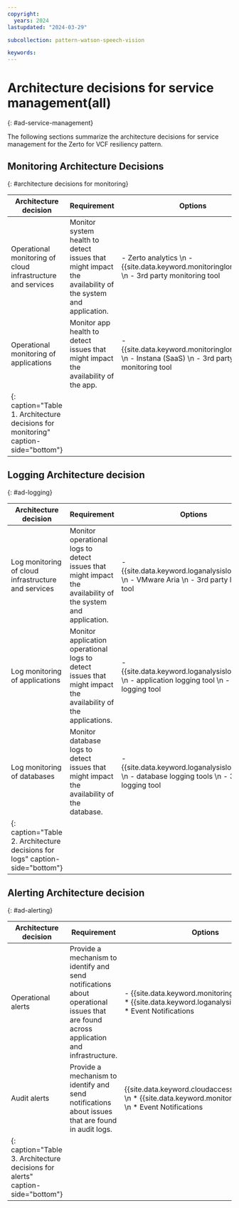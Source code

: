 ```yaml
---
copyright:
  years: 2024
lastupdated: "2024-03-29"

subcollection: pattern-watson-speech-vision

keywords:
---
```

# Architecture decisions for service management(all)

{: #ad-service-management}

The following sections summarize the architecture decisions for service management for the Zerto for VCF resiliency pattern.

## Monitoring Architecture Decisions

{: #architecture decisions for monitoring}

| Architecture decision                                                              | Requirement                                                                                              | Options                                                                                             | Decision                                                     | Rationale                                                                                                                                                                                                                                                   |
| ---------------------------------------------------------------------------------- | -------------------------------------------------------------------------------------------------------- | --------------------------------------------------------------------------------------------------- | ------------------------------------------------------------ | ----------------------------------------------------------------------------------------------------------------------------------------------------------------------------------------------------------------------------------------------------------- |
| Operational monitoring of cloud infrastructure and services                        | Monitor system health to detect issues that might impact the availability of the system and application. | - Zerto analytics  \n -  {{site.data.keyword.monitoringlong_notm}}  \n -  3rd party monitoring tool | Zerto analytics                                              | Zerto analytics is included in the service, which requires the creation of a Zerto account.                                                                                                                                                                 |
| Operational monitoring of applications                                             | Monitor app health to detect issues that might impact the availability of the app.                       | - {{site.data.keyword.monitoringlong_notm}}  \n -  Instana (SaaS)  \n -  3rd party monitoring tool  | {{site.data.keyword.monitoringlong_notm}} and Instana (SaaS) | Instana is used along with {{site.data.keyword.monitoringlong_notm}} to provide more application performance metrics and management automation. Instana provides data and actionable insights to monitor the applications and automate root-cause analysis. |
| {: caption="Table 1. Architecture decisions for monitoring" caption-side="bottom"} |                                                                                                          |                                                                                                     |                                                              |                                                                                                                                                                                                                                                             |

## Logging Architecture decision

{: #ad-logging}

| Architecture decision                                                        | Requirement                                                                                                   | Options                                                                                                    | Decision                                                                | Rationale                                                                                                                                                                            |
| ---------------------------------------------------------------------------- | ------------------------------------------------------------------------------------------------------------- | ---------------------------------------------------------------------------------------------------------- | ----------------------------------------------------------------------- | ------------------------------------------------------------------------------------------------------------------------------------------------------------------------------------ |
| Log monitoring of cloud infrastructure and services                          | Monitor operational logs to detect issues that might impact the availability of the system and application.   | - {{site.data.keyword.loganalysislong_notm}}  \n -  VMware Aria  \n -  3rd party logging tool              | {{site.data.keyword.loganalysislong_notm}}                              | {{site.data.keyword.loganalysislong_notm}} collects operational logs from applications, platform resources, and infrastructure and provides interfaces to view and analyze all logs. |
| Log monitoring of applications                                               | Monitor application operational logs to detect issues that might impact the availability of the applications. | - {{site.data.keyword.loganalysislong_notm}}  \n -  application logging tool  \n -  3rd party logging tool | {{site.data.keyword.loganalysislong_notm}} and application logging tool | Use the application logging tool to send application logs to {{site.data.keyword.loganalysislong_notm}} and aggregate application-specific log details.                              |
| Log monitoring of databases                                                  | Monitor database logs to detect issues that might impact the availability of the database.                    | - {{site.data.keyword.loganalysislong_notm}}  \n -  database logging tools  \n -  3rd party logging tool   | {{site.data.keyword.loganalysislong_notm}} and database logging tool    | Use the database logging tools along with {{site.data.keyword.loganalysislong_notm}} to get more database-specific log information.                                                  |
| {: caption="Table 2. Architecture decisions for logs" caption-side="bottom"} |                                                                                                               |                                                                                                            |                                                                         |                                                                                                                                                                                      |

## Alerting Architecture decision

{: #ad-alerting}

| Architecture decision                                                          | Requirement                                                                                                                           | Options                                                                                                                 | Decision                                                                                                                | Rationale                                                                                                                                                                                                                                                                                                           |
| ------------------------------------------------------------------------------ | ------------------------------------------------------------------------------------------------------------------------------------- | ----------------------------------------------------------------------------------------------------------------------- | ----------------------------------------------------------------------------------------------------------------------- | ------------------------------------------------------------------------------------------------------------------------------------------------------------------------------------------------------------------------------------------------------------------------------------------------------------------- |
| Operational alerts                                                             | Provide a mechanism to identify and send notifications about operational issues that are found across application and infrastructure. | - {{site.data.keyword.monitoringlong_notm}} \n * {{site.data.keyword.loganalysislong_notm}} \n * Event Notifications    | {{site.data.keyword.monitoringlong_notm}} \n * {{site.data.keyword.loganalysislong_notm}} \n * Event Notifications      | {{site.data.keyword.monitoringlong_notm}} and {{site.data.keyword.loganalysislong_notm}} support the configuration of alerts to detect operational issues and send notifications to targeted channels. Event Notifications are used to route the alert events to service destinations to automate response actions. |
| Audit alerts                                                                   | Provide a mechanism to identify and send notifications about issues that are found in audit logs.                                     | {{site.data.keyword.cloudaccesstraillong_notm}} \n * {{site.data.keyword.monitoringlong_notm}} \n * Event Notifications | {{site.data.keyword.cloudaccesstraillong_notm}} \n * {{site.data.keyword.monitoringlong_notm}} \n * Event Notifications | {{site.data.keyword.cloudaccesstraillong_notm}} supports the configuration of alerts to detect audit issues and send notifications to targeted channels. Event Notifications are used to route the alert events to service destinations to automate response.                                                       |
| {: caption="Table 3. Architecture decisions for alerts" caption-side="bottom"} |                                                                                                                                       |                                                                                                                         |                                                                                                                         |                                                                                                                                                                                                                                                                                                                     |
